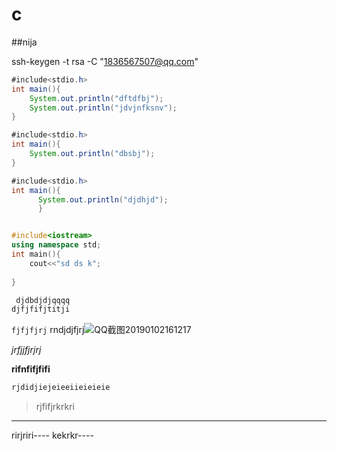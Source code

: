 # c



##nija

ssh-keygen -t rsa -C "1836567507@qq.com"

```java
#include<stdio.h>
int main(){
    System.out.println("dftdfbj");
    System.out.println("jdvjnfksnv");
}
```
```java
#include<stdio.h>
int main(){
    System.out.println("dbsbj");
}
```

```java
#include<stdio.h>
int main(){
      System.out.println("djdhjd");
      }
```

```java

```

```c++
#include<iostream>
using namespace std;
int main(){
    cout<<"sd ds k";
    
}
```
```c
 djdbdjdjqqqq
djfjfifjtitji
```

`fjfjfjrj`
rndjdjfjrj![QQ截图20190102161217](https://frjanotes.oss-cn-guangzhou.aliyuncs.com/mynotesImg/QQ%E6%88%AA%E5%9B%BE20190102161217.png)



_jrfjjfjrjrj_

**rifnfifjfifi**

```c
rjdidjiejeieeiieieieie
```



> rjfifjrkrkri

----
rirjriri----
kekrkr----




